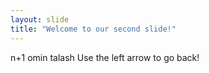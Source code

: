 ```yaml
---
layout: slide
title: "Welcome to our second slide!"
---
```

n+1 omin talash
Use the left arrow to go back!
